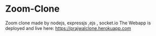# Zoom-Clone
Zoom clone made by nodejs, expressjs ,ejs , socket.io
The Webapp is deployed and live here: https://prajwalclone.herokuapp.com
